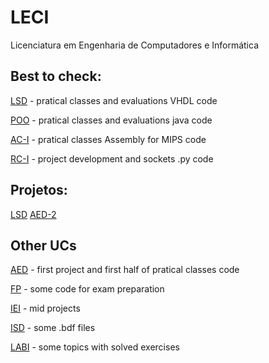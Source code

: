 # LECI
Licenciatura em Engenharia de Computadores e Informática

## Best to check:
[LSD](https://github.com/Dinisoliv/LECI/tree/main/1Ano/LSD) - pratical classes and evaluations VHDL code

[POO](https://github.com/Dinisoliv/LECI/tree/main/1Ano/POO) - pratical classes and evaluations java code

[AC-I](https://github.com/Dinisoliv/LECI/tree/main/2Ano/AC-I) - pratical classes Assembly for MIPS code

[RC-I](https://github.com/Dinisoliv/LECI/tree/main/2Ano/RC-I) - project development and sockets .py code

## Projetos:
[LSD](https://github.com/Dinisoliv/Projeto_Final_LSD)
[AED-2](https://github.com/Dinisoliv/AED_Projeto2_DAO_ACS)

## Other UCs
[AED](https://github.com/Dinisoliv/LECI/tree/main/2Ano/AED) - first project and first half of pratical classes code  

[FP](https://github.com/Dinisoliv/LECI/tree/main/1Ano/FP) - some code for exam preparation

[IEI](https://github.com/Dinisoliv/LECI/tree/main/1Ano/IEI) - mid projects

[ISD](https://github.com/Dinisoliv/LECI/tree/main/1Ano/ISD/Pratica) - some .bdf files

[LABI](https://github.com/Dinisoliv/LECI/tree/main/1Ano/LABI) - some topics with solved exercises

